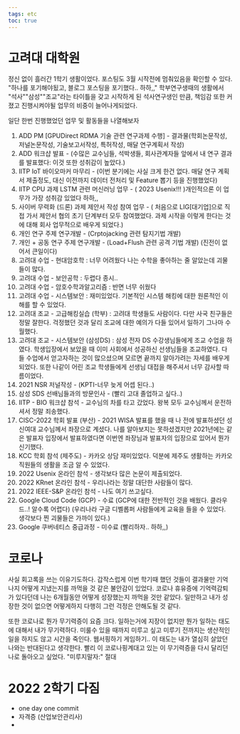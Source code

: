 ```yaml
---
tags: etc
toc: true
---
```


# 고려대 대학원
정신 없이 흘러간 1학기 생활이었다. 포스팅도 3월 시작전에 멈춰있음을 확인할 수 있다. "하나를 포기해야됬고, 블로그 포스팅을 포기했다.. 하하,," 
학부연구생때의 생활에서 "석사""삼성""조교"라는 타이틀을 갖고 시작하게 된 석사연구생인 만큼, 책임감 또한 커졌고 진행시켜야될 업무의 비중이 늘어나게되었다.

일단 한번 진행했었던 업무 및 활동들을 나열해보자
1. ADD PM [GPUDirect RDMA 기술 관련 연구과제 수행] - 결과물(학회논문작성, 저널논문작성, 기술보고서작성, 특허작성, 매달 연구계획서 작성)
2. ADD 워크샵 발표 - (수많은 교수님들, 석박생들, 회사관계자들 앞에서 내 연구 결과를 발표했다: 이것 또한 성취감이 높았다.)
3. IITP IoT 바이오마커 마무리 - (이번 분기에는 사실 크게 한건 없다. 매달 연구 계획서 제출정도, 대신 이전까지 데이터 전처리 및 Feature 뽑기 등을 진행했었다)
4. IITP CPU 과제 LSTM 관련 머신러닝 업무 - ( 2023 Usenix!!! )개인적으론 이 업무가 가장 성취감 있었다 하하,,
5. 사이버 무력화 (드론) 과제 제안서 작성 참여 업무 - ( 처음으로 LIG[대기업]으로 직접 가서 제안서 협의 초기 단계부터 모두 참여했었다. 과제 시작을 이렇게 한다는 것에 대해 회사 업무적으로 배우게 되었다.)
6. 개인 연구 주제 연구개발 - (Crptojacking 관련 탐지기법 개발)
7. 개인 + 공동 연구 주제 연구개발 - (Load+Flush 관련 공격 기법 개발) (진전이 없어서 큰일이다)
8. 고려대 수업  - 현대암호학 : 너무 어려웠다 나는 수학을 좋아하는 줄 알았는데 괴물들이 많다.
9. 고려대 수업  - 보안공학 : 두렵다 종시..
10. 고려대 수업  - 암호수학과알고리즘 : 반면 너무 쉬웠다 
11. 고려대 수업  - 시스템보안 : 재미있었다. 기본적인 시스템 해킹에 대한 원론적인 이해를 할 수 있었다.
12. 고려대 조교  - 고급해킹실습 (학부) : 고려대 학생들도 사람이다. 다만 사국 친구들은 정말 잘한다. 걱정했던 것과 달리 조교에 대한 예의가 다들 있어서 일하기 그나마 수월했다.
13. 고려대 조교 -  시스템보안 (삼성DS) : 삼성 전자 DS 수강생님들에게 조교 수업을 하였다. 학생입장에서 보았을 때 이미 사회에서 성공하신 선생님들을 조교하였다. 다들 수업에서 얻고자하는 것이 많으셨으며 모르면 끝까지 알아가려는 자세를 배우게 되었다. 또한 나같이 어린 조교 학생들에게 선생님 대접을 해주셔서 너무 감사할 따름이었다.                       
14. 2021 NSR 저널작성 - (KPTI-너무 늦게 어셉 된다..)
15. 삼성 SDS 선배님들과의 방문인사 - (빨리 고대 졸업하고 싶다..)
16. IITP - BIO 워크샵 참석 - 교수님의 차를 타고 갔었다. 왕복 모두 교수님께서 운전하셔서 정말 죄송했다.
17. CISC-2022 학회 발표 (부산) - 2021 WISA 발표를 했을 때 나 전에 발표하셨던 성신여대 교수님께서 좌장으로 계셨다. 나를 알아보지는 못하셨겠지만 2021년에는 같은 발표자 입장에서 발표하였다면 이번엔 좌장님과 발표자의 입장으로 있어서 뭔가 신기했다.   
18. KCC 학회 참석 (제주도) - 카카오 상담 재미있었다. 덕분에 제주도 생활하는 카카오 직원들의 생활을 조금 알 수 있었다.
19. 2022 Usenix 온라인 참석 - 생각보다 많은 논문이 제출되었다.
20. 2022 KRnet 온라인 참석 - 우리나라는 정말 대단한 사람들이 많다.
21. 2022 IEEE-S&P 온라인 참석 - 나도 여기 쓰고싶다.
22. Google Cloud Code (GCP) - 수료 (GCP에 대한 전반적인 것을 배웠다. 클라우드..! 알수록 어렵다) (우리나라 구글 디벨롭퍼 사람들에게 교육을 들을 수 있었다. 생각보다 찐 괴물들은 가까이 있다.)
23. Google 쿠버네티스 중급과정 - 미수료 (빨리하자.. 하하,,)

# 코로나
사실 회고록을 쓰는 이유기도하다. 갑작스럽게 이번 학기때 했던 것들이 결과물만 기억나지 어떻게 지냈는지를 까먹을 것 같은 불안감이 있었다.
코로나 휴유증에 기억력감퇴가 있다던데 나는 6개월동안 어떻게 성장했는지 까먹을 것만 같았다. 일만하고 내가 성장한 것이 없으면 어떻게하지
다행히 그런 걱정은 안해도될 것 같다. 

또한 코로나로 뭔가 무기력증이 요즘 크다. 일하는거에 지장이 없지만 뭔가 일하는 태도에 대해서 내가 무기력하다. 미룰수 있을 때까지 미루고 싶고
미루기 전까지는 생산적인 일을 하지도 않고 시간을 죽인다. 웹서핑하기 게임하기.. 이 태도는 내가 열심히 살았던 나와는 반대된다고 생각한다.
빨리 이 코로나핑계대고 있는 이 무기력증을 다시 달리던 나로 돌아오고 싶었다. "미루지말자:" 절대

# 2022 2학기 다짐
- one day one commit 
- 자격증 (산업보안관리사)
- 
